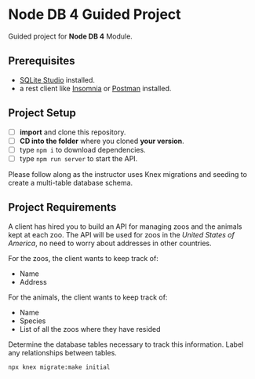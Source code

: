 # Node DB 4 Guided Project

Guided project for **Node DB 4** Module.

## Prerequisites

- [SQLite Studio](https://sqlitestudio.pl/index.rvt?act=download) installed.
- a rest client like [Insomnia](https://insomnia.rest/download/) or [Postman](https://www.getpostman.com/downloads/) installed.

## Project Setup

- [ ] **import** and clone this repository.
- [ ] **CD into the folder** where you cloned **your version**.
- [ ] type `npm i` to download dependencies.
- [ ] type `npm run server` to start the API.

Please follow along as the instructor uses Knex migrations and seeding to create a multi-table database schema.

## Project Requirements

A client has hired you to build an API for managing zoos and the animals kept at each zoo. The API will be used for zoos in the _United States of America_, no need to worry about addresses in other countries.

For the zoos, the client wants to keep track of:

- Name
- Address

For the animals, the client wants to keep track of:

- Name
- Species
- List of all the zoos where they have resided

Determine the database tables necessary to track this information. Label any relationships between tables.

`npx knex migrate:make initial`
